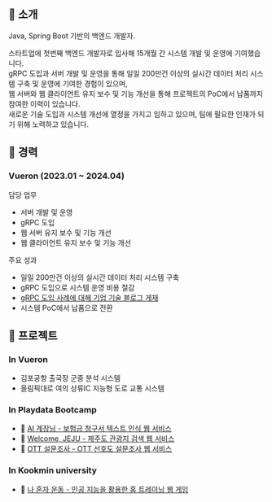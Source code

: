 <!---
jacob3015/jacob3015 is a ✨ special ✨ repository because its `README.md` (this file) appears on your GitHub profile.
You can click the Preview link to take a look at your changes.
--->
## 👏 소개
Java, Spring Boot 기반의 백엔드 개발자.  

스타트업에 첫번째 백엔드 개발자로 입사해 15개월 간 시스템 개발 및 운영에 기여했습니다.  
gRPC 도입과 서버 개발 및 운영을 통해 일일 200만건 이상의 실시간 데이터 처리 시스템 구축 및 운영에 기여한 경험이 있으며,  
웹 서버와 웹 클라이언트 유지 보수 및 기능 개선을 통해 프로젝트의 PoC에서 납품까지 참여한 이력이 있습니다.  
새로운 기술 도입과 시스템 개선에 열정을 가지고 임하고 있으며, 팀에 필요한 인재가 되기 위해 노력하고 있습니다.
## 💼 경력
### Vueron (2023.01 ~ 2024.04)
담당 업무
* 서버 개발 및 운영
* gRPC 도입
* 웹 서버 유지 보수 및 기능 개선
* 웹 클라이언트 유지 보수 및 기능 개선

주요 성과
* 일일 200만건 이상의 실시간 데이터 처리 시스템 구축
* gRPC 도입으로 시스템 운영 비용 절감
* [gRPC 도입 사례에 대해 기업 기술 블로그 게재](https://medium.com/vueron-technology/implementation-of-grpc-and-protobuf-in-vueron-f1907a41766b)
* 시스템 PoC에서 납품으로 전환
## 🌟 프로젝트
### In Vueron
* 김포공항 출국장 군중 분석 시스템
* 올림픽대로 여의 상류IC 지능형 도로 교통 시스템
### In Playdata Bootcamp
* 🔗 [AI 계장님 - 보험금 청구서 텍스트 인식 웹 서비스](https://github.com/playdata-aichief-ai/aichief-springboot-backend)
* 🔗 [Welcome, JEJU - 제주도 관광지 검색 웹 서비스](https://github.com/playdata-july-web/july-spring-fullstack)
* 🔗 [OTT 설문조사 - OTT 선호도 설문조사 웹 서비스](https://github.com/playdata-july-web/ottsurvey-java-fullstack)
### In Kookmin university
* 🔗 [나 혼자 운동 - 인공 지능을 활용한 홈 트레이닝 웹 게임](https://github.com/kookmin-sw/capstone-2020-24)
